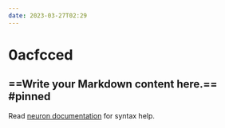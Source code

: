 ```yaml
---
date: 2023-03-27T02:29
---
```


# 0acfcced

==Write your Markdown content here.== 
#pinned
---

Read [neuron documentation](https://neuron.zettel.page/2011404.html) for syntax help.

